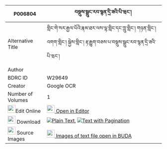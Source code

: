 |P006804|བསྡུས་སྒྲུང་རབ་སྙན་དྲི་ཟའི་པི་ཝང་། 
| --- | --- 
|Alternative Title |གླིང་གེ་སར་རྒྱལ་པོའི་རྣམ་ཐར་ལས་ལྷ་གླིང་དང་ཀླུ་གླིང་། གཉན་གླིང་། འགག་གླིང་། སྐྱེས་གླིང་། རྟ་རྒྱུག་བཅས་པ་བསྡུས་སྒྲུང་རབ་སྙན་དྲི་ཟའི་པི་ཝང་།
|Author | 
|BDRC ID | W29649
|Creator | Google OCR
|Number of Volumes| 1
|<img width="25" src="https://img.icons8.com/color/25/000000/edit-property.png">Edit Online| [<img width="25" src="https://avatars.githubusercontent.com/u/45091458?s=200&v=4"> Open in Editor](http://editor.openpecha.org/P006804)
|<img width="25" src="https://img.icons8.com/fluent/48/000000/download-2.png"/>  Download | [![](https://img.icons8.com/color/20/000000/txt.png)Plain Text](https://github.com/Openpecha/P006804/releases/download/v1/du_drung_rab_nyen_driza_i_piwa_plain_P006804.zip), [![](https://img.icons8.com/color/20/000000/txt.png)Text with Pagination](https://github.com/Openpecha/P006804/releases/download/v1/du_drung_rab_nyen_driza_i_piwa_pages_P006804.zip)
|<img width="25" src="https://img.icons8.com/plasticine/100/000000/pictures-folder.png"/>  Source Images | [<img width="25" src="https://library.bdrc.io/icons/BUDA-small.svg"> Images of text file open in BUDA](https://library.bdrc.io/show/bdr:W29649)